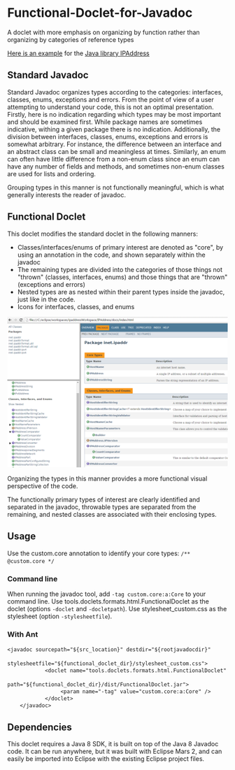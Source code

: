 # Functional-Doclet-for-Javadoc
A doclet with more emphasis on organizing by function rather than organizing by categories of reference types

[Here is an example](https://seancfoley.github.io/IPAddress/IPAddress/apidocs/) for the [Java library IPAddress](https://github.com/seancfoley/IPAddress)

## Standard Javadoc
Standard Javadoc organizes types according to the categories: interfaces, classes, enums, exceptions and errors.  From the point of view of a user attempting to understand your code, this is not an optimal presentation.  Firstly, here is no indication regarding which types may be most important and should be examined first.  While package names are sometimes indicative, withing a given package there is no indication.  Additionally, the division between interfaces, classes, enums, exceptions and errors is somewhat arbitrary.  For instance, the difference between an interface and an abstract class can be small and meaningless at times.  Similarly, an enum can often have little difference from a non-enum class since an enum can have any number of fields and methods, and sometimes non-enum classes are used for lists and ordering. 

Grouping types in this manner is not functionally meaningful, which is what generally interests the reader of javadoc.  

## Functional Doclet
This doclet modifies the standard doclet in the following manners:
* Classes/interfaces/enums of primary interest are denoted as "core", by using an annotation in the code, and shown separately within the javadoc
* The remaining types are divided into the categories of those things not "thrown" (classes, interfaces, enums) and those things that are "thrown" (exceptions and errors)
* Nested types are as nested within their parent types inside the javadoc, just like in the code.
* Icons for interfaces, classes, and enums

![sample](https://github.com/seancfoley/Functional-Doclet-for-Javadoc/blob/master/Functional%20Doclet%20for%20Javadoc/sample.png)

Organizing the types in this manner provides a more functional visual perspective of the code.

The functionally primary types of interest are clearly identified and separated in the javadoc, throwable types are separated from the remaining, and nested classes are associated with their enclosing types.

## Usage

 Use the custom.core annotation to identify your core types:
`/**
   @custom.core
  */`

### Command line

When running the javadoc tool, add `-tag custom.core:a:Core` to your command line.  Use tools.doclets.formats.html.FunctionalDoclet as the doclet (options `-doclet` and `-docletpath`).  Use stylesheet_custom.css as the stylesheet (option `-stylesheetfile`).

### With Ant

```
<javadoc sourcepath="${src_location}" destdir="${rootjavadocdir}"
			stylesheetfile="${functional_doclet_dir}/stylesheet_custom.css">
			<doclet name="tools.doclets.formats.html.FunctionalDoclet"
				path="${functional_doclet_dir}/dist/FunctionalDoclet.jar">
				 <param name="-tag" value="custom.core:a:Core" />
			</doclet>
	</javadoc>
```

## Dependencies

This doclet requires a Java 8 SDK, it is built on top of the Java 8 Javadoc code.
It can be run anywhere, but it was built with Eclipse Mars 2, and can easily be imported into Eclipse with the existing Eclipse project files.

